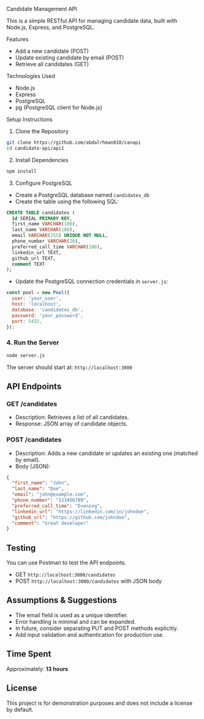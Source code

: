 Candidate Management API

This is a simple RESTful API for managing candidate data, built with Node.js, Express, and PostgreSQL.

Features

- Add a new candidate (POST)
- Update existing candidate by email (POST)
- Retrieve all candidates (GET)

Technologies Used

- Node.js
- Express
- PostgreSQL
- pg (PostgreSQL client for Node.js)

Setup Instructions

1. Clone the Repository

```bash
git clone https://github.com/abdalrhman010/canapi
cd candidate-api/api1
```

2. Install Dependencies

```bash
npm install
```

3. Configure PostgreSQL

- Create a PostgreSQL database named `candidates_db`
- Create the table using the following SQL:

```sql
CREATE TABLE candidates (
  id SERIAL PRIMARY KEY,
  first_name VARCHAR(100),
  last_name VARCHAR(100),
  email VARCHAR(255) UNIQUE NOT NULL,
  phone_number VARCHAR(20),
  preferred_call_time VARCHAR(100),
  linkedin_url TEXT,
  github_url TEXT,
  comment TEXT
);
```

- Update the PostgreSQL connection credentials in `server.js`:

```js
const pool = new Pool({
  user: 'your_user',
  host: 'localhost',
  database: 'candidates_db',
  password: 'your_password',
  port: 5432,
});
```

### 4. Run the Server

```bash
node server.js
```

The server should start at: `http://localhost:3000`

## API Endpoints

### GET /candidates

- Description: Retrieves a list of all candidates.
- Response: JSON array of candidate objects.

### POST /candidates

- Description: Adds a new candidate or updates an existing one (matched by email).
- Body (JSON):

```json
{
  "first_name": "John",
  "last_name": "Doe",
  "email": "john@example.com",
  "phone_number": "123456789",
  "preferred_call_time": "Evening",
  "linkedin_url": "https://linkedin.com/in/johndoe",
  "github_url": "https://github.com/johndoe",
  "comment": "Great developer"
}
```

## Testing

You can use Postman to test the API endpoints.

- GET `http://localhost:3000/candidates`
- POST `http://localhost:3000/candidates` with JSON body

## Assumptions & Suggestions

- The email field is used as a unique identifier.
- Error handling is minimal and can be expanded.
- In future, consider separating PUT and POST methods explicitly.
- Add input validation and authentication for production use.

## Time Spent

Approximately: **13 hours**

## License

This project is for demonstration purposes and does not include a license by default.

